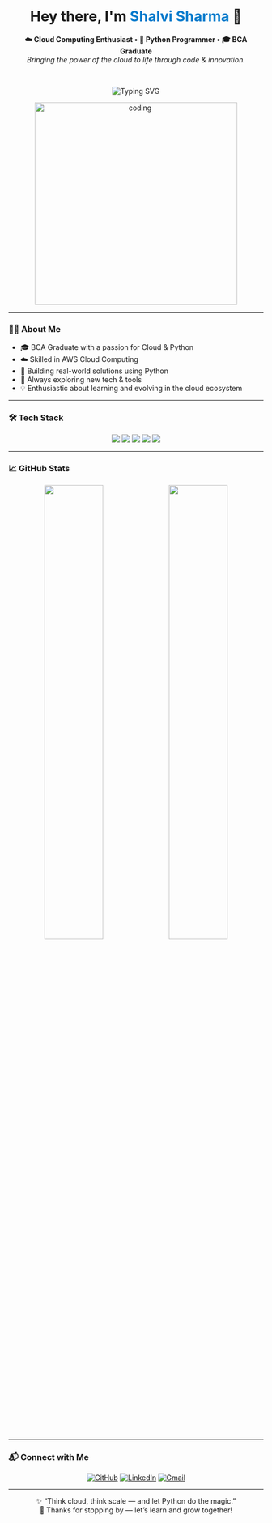 <!-- 🚀 Shalvi's GitHub README - Personalized & Clean -->

<h1 align="center">Hey there, I'm <span style="color:#007acc;">Shalvi Sharma</span> 👋</h1>

<p align="center">
  <b>☁️ Cloud Computing Enthusiast • 🐍 Python Programmer • 🎓 BCA Graduate</b><br/>
  <i>Bringing the power of the cloud to life through code & innovation.</i>
</p>

<br/>

<p align="center">
  <img src="https://readme-typing-svg.demolab.com?font=Fira+Code&duration=3000&pause=500&center=true&vCenter=true&width=435&lines=Cloud+Computing+with+AWS;Python+Programming+Explorer;Tech-Enthusiast+%7C+Problem+Solver;Learning+Everyday" alt="Typing SVG" />
</p>

<p align="center">
  <img src="https://user-images.githubusercontent.com/74038190/213760705-0d5bf320-4f43-4352-b74b-0889ae726bf7.gif " alt="coding" width="400"/>
</p>

---

### 👩‍💻 About Me

- 🎓 BCA Graduate with a passion for Cloud & Python  
- ☁️ Skilled in AWS Cloud Computing  
- 🐍 Building real-world solutions using Python  
- 🌱 Always exploring new tech & tools  
- 💡 Enthusiastic about learning and evolving in the cloud ecosystem

---

### 🛠 Tech Stack

<div align="center">

<img src="https://img.shields.io/badge/AWS-232F3E?style=for-the-badge&logo=amazon-aws&logoColor=white"/>
<img src="https://img.shields.io/badge/Python-3776AB?style=for-the-badge&logo=python&logoColor=white"/>
<img src="https://img.shields.io/badge/Git-F05032?style=for-the-badge&logo=git&logoColor=white"/>
<img src="https://img.shields.io/badge/Linux-FCC624?style=for-the-badge&logo=linux&logoColor=black"/>
<img src="https://img.shields.io/badge/VS_Code-007ACC?style=for-the-badge&logo=visual-studio-code&logoColor=white"/>

</div>

---

### 📈 GitHub Stats

<div align="center">
  <img src="https://github-readme-stats.vercel.app/api?username=shalvisharma&show_icons=true&theme=tokyonight&hide_border=true" width="48%"/>
  <img src="https://github-readme-streak-stats.herokuapp.com/?user=shalvisharma&theme=tokyonight&hide_border=true" width="48%"/>
</div>

---

### 📬 Connect with Me

<div align="center">

[![GitHub](https://img.shields.io/badge/GitHub-000?style=for-the-badge&logo=github&logoColor=white)](https://github.com/shalvisharma)
[![LinkedIn](https://img.shields.io/badge/LinkedIn-0A66C2?style=for-the-badge&logo=linkedin&logoColor=white)](https://www.linkedin.com/in/savi795/)
[![Gmail](https://img.shields.io/badge/Gmail-D14836?style=for-the-badge&logo=gmail&logoColor=white)](mailto:your.email@example.com)

</div>

---

<p align="center">
  ✨ “Think cloud, think scale — and let Python do the magic.”  
  <br/>🚀 Thanks for stopping by — let’s learn and grow together!
</p>
